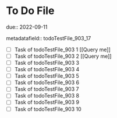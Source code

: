 # To Do File

due:: 2022-09-11

metadatafield:: todoTestFile_903_17

- [ ] Task of todoTestFile_903 1 [[Query me]]
- [ ] Task of todoTestFile_903 2 [[Query me]]
- [ ] Task of todoTestFile_903 3
- [ ] Task of todoTestFile_903 4
- [ ] Task of todoTestFile_903 5
- [ ] Task of todoTestFile_903 6
- [ ] Task of todoTestFile_903 7
- [ ] Task of todoTestFile_903 8
- [ ] Task of todoTestFile_903 9
- [ ] Task of todoTestFile_903 10